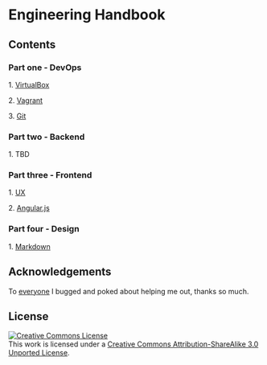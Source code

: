 # Engineering Handbook


## Contents

### Part one - DevOps

1\. [VirtualBox](part-01/01-virtualbox.md)

2\. [Vagrant](part-01/02-vagrant.md)

3\. [Git](part-01/03-git.md)

### Part two - Backend

1\. TBD

### Part three - Frontend

1\. [UX](part-02/01-user-experience.md)

2\. [Angular.js](part-02/framework/01-angular.js.md)

### Part four - Design

1\. [Markdown](part-04/01-markdown-reference.md)

## Acknowledgements

To [everyone](meta/acknowledgements.md) I bugged and poked about helping me out, thanks so much.

## License

<a rel="license" href="http://creativecommons.org/licenses/by-sa/3.0/deed.en_US"><img alt="Creative Commons License" style="border-width:0" src="http://i.creativecommons.org/l/by-sa/3.0/88x31.png" /></a><br />This work is licensed under a <a rel="license" href="http://creativecommons.org/licenses/by-sa/3.0/deed.en_US">Creative Commons Attribution-ShareAlike 3.0 Unported License</a>.
